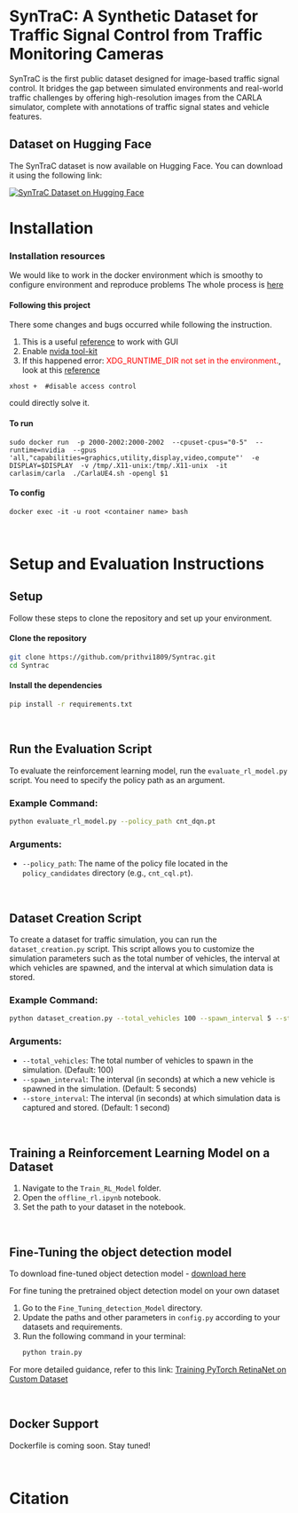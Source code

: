 # SynTraC: A Synthetic Dataset for Traffic Signal Control from Traffic Monitoring Cameras

SynTraC is the first public dataset designed for image-based traffic signal control. It bridges the gap between simulated environments and real-world traffic challenges by offering high-resolution images from the CARLA simulator, complete with annotations of traffic signal states and vehicle features. 

## Dataset on Hugging Face

The SynTraC dataset is now available on Hugging Face. You can download it using the following link:

[![SynTraC Dataset on Hugging Face](https://img.shields.io/badge/SynTraC-Dataset-yellow)](https://huggingface.co/datasets/Prithvi180900/SynTraC)


# Installation


### Installation resources
We would like to work in the docker environment which is smoothy to configure environment and reproduce problems
The whole process is [here](https://carla.readthedocs.io/en/latest/build_docker/)


#### Following this project
There some changes and bugs occurred while following the instruction.

1. This is a useful [reference](https://antc2lt.medium.com/carla-on-ubuntu-20-04-with-docker-5c2ccdfe2f71) to work with GUI
2. Enable [nvida tool-kit](https://docs.nvidia.com/datacenter/cloud-native/container-toolkit/latest/install-guide.html)
3. If this happened error: <span style="color:red">XDG_RUNTIME_DIR not set in the environment.</span>, look at this [reference](https://github.com/carla-simulator/carla/issues/4755https://github.com/carla-simulator/carla/issues/4755)
```
xhost +  #disable access control
```
could directly solve it.

#### To run 

```
sudo docker run  -p 2000-2002:2000-2002  --cpuset-cpus="0-5"  --runtime=nvidia  --gpus 'all,"capabilities=graphics,utility,display,video,compute"'  -e DISPLAY=$DISPLAY  -v /tmp/.X11-unix:/tmp/.X11-unix  -it  carlasim/carla  ./CarlaUE4.sh -opengl $1 
```

#### To config
```
docker exec -it -u root <container name> bash
```
<br>

# Setup and Evaluation Instructions


## Setup

Follow these steps to clone the repository and set up your environment.

#### Clone the repository

```bash
git clone https://github.com/prithvi1809/Syntrac.git
cd Syntrac
```

####  Install the dependencies

```bash
pip install -r requirements.txt
```

<br>

## Run the Evaluation Script
To evaluate the reinforcement learning model, run the `evaluate_rl_model.py` script. You need to specify the policy path as an argument.

### Example Command:
```bash
python evaluate_rl_model.py --policy_path cnt_dqn.pt
```

### Arguments:

- `--policy_path`: The name of the policy file located in the `policy_candidates` directory (e.g., `cnt_cql.pt`).


<br>

## Dataset Creation Script

To create a dataset for traffic simulation, you can run the `dataset_creation.py` script. This script allows you to customize the simulation parameters such as the total number of vehicles, the interval at which vehicles are spawned, and the interval at which simulation data is stored.

### Example Command:

```bash
python dataset_creation.py --total_vehicles 100 --spawn_interval 5 --store_interval 1
```

### Arguments:
- `--total_vehicles`: The total number of vehicles to spawn in the simulation. (Default: 100)
- `--spawn_interval`: The interval (in seconds) at which a new vehicle is spawned in the simulation. (Default: 5 seconds)
- `--store_interval`: The interval (in seconds) at which simulation data is captured and stored. (Default: 1 second)


<br>

## Training a Reinforcement Learning Model on a Dataset
1. Navigate to the `Train_RL_Model` folder.
2. Open the `offline_rl.ipynb` notebook.
3. Set the path to your dataset in the notebook.

<br>

## Fine-Tuning the object detection model
To download fine-tuned object detection model - [download here](https://drive.google.com/file/d/1EAaXz_svGs9_o4kChzHCUfXJpAWTfJTX/view?usp=sharing) 

For fine tuning the pretrained object detection model on your own dataset
1. Go to the `Fine_Tuning_detection_Model` directory.
2. Update the paths and other parameters in `config.py` according to your datasets and requirements.
3. Run the following command in your terminal:
    ```bash
    python train.py
    ```

For more detailed guidance, refer to this link: [Training PyTorch RetinaNet on Custom Dataset](https://debuggercafe.com/train-pytorch-retinanet-on-custom-dataset/)


<br>

<!-- # Visualization

![alt text](Images/image1.png)

![alt text](Images/image2.png) -->

## Docker Support
Dockerfile is coming soon. Stay tuned!

<br>

# Citation

    


